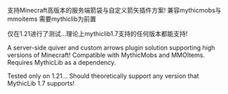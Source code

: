 支持Minecraft高版本的服务端箭袋与自定义箭矢插件方案!
 兼容mythicmobs与mmoitems 需要mythiclib为前置

仅在1.21进行了测试...理论上mythiclib1.7支持的任何版本都能支持!

A server-side quiver and custom arrows plugin solution supporting high versions of Minecraft! Compatible with MythicMobs and MMOItems. Requires MythicLib as a dependency.

Tested only on 1.21... Should theoretically support any version that MythicLib 1.7 supports!
